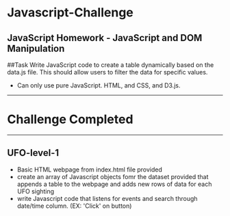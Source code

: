 # Javascript-Challenge
JavaScript Homework - JavaScript and DOM Manipulation
--------------------------------
##Task
Write JavaScript code to create a table dynamically based on the data.js file.
This should allow users to filter the data for specific values.
- Can only use pure JavaScript. HTML, and CSS, and D3.js.
---------------------------------
# Challenge Completed
--------------------
## UFO-level-1
- Basic HTML webpage from index.html file provided
- create an array of Javascript objects fomr the dataset provided that appends a table to the webpage and adds new rows of data for each UFO sighting
- write Javascript code that listens for events and search through date/time column. (EX: 'Click' on button)